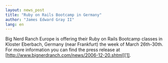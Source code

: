 ```yaml
---
layout: news_post
title: "Ruby on Rails Bootcamp in Germany"
author: "James Edward Gray II"
lang: en
---
```


Big Nerd Ranch Europe is offering their Ruby on Rails Bootcamp classes
in Kloster Eberbach, Germany (near Frankfurt) the week of March
26th-30th. For more information you can find the press release at
[http://www.bignerdranch.com/news/2006-12-20.shtml][1].



[1]: http://www.bignerdranch.com/news/2006-12-20.shtml 
